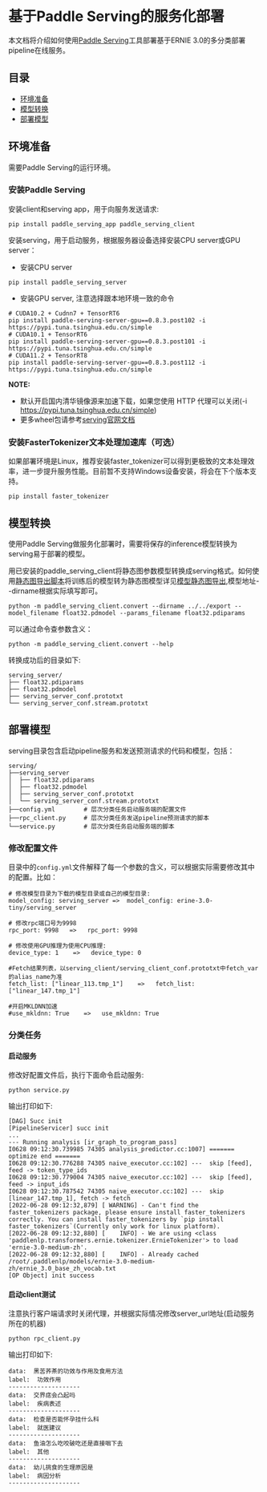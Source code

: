 # 基于Paddle Serving的服务化部署

本文档将介绍如何使用[Paddle Serving](https://github.com/PaddlePaddle/Serving/blob/develop/README_CN.md)工具部署基于ERNIE 3.0的多分类部署pipeline在线服务。

## 目录
- [环境准备](#环境准备)
- [模型转换](#模型转换)
- [部署模型](#部署模型)

## 环境准备
需要Paddle Serving的运行环境。

### 安装Paddle Serving
安装client和serving app，用于向服务发送请求:
```shell
pip install paddle_serving_app paddle_serving_client
```
安装serving，用于启动服务，根据服务器设备选择安装CPU server或GPU server：

- 安装CPU server
```shell
pip install paddle_serving_server
```
- 安装GPU server, 注意选择跟本地环境一致的命令
```shell
# CUDA10.2 + Cudnn7 + TensorRT6
pip install paddle-serving-server-gpu==0.8.3.post102 -i https://pypi.tuna.tsinghua.edu.cn/simple
# CUDA10.1 + TensorRT6
pip install paddle-serving-server-gpu==0.8.3.post101 -i https://pypi.tuna.tsinghua.edu.cn/simple
# CUDA11.2 + TensorRT8
pip install paddle-serving-server-gpu==0.8.3.post112 -i https://pypi.tuna.tsinghua.edu.cn/simple
```

**NOTE:**
- 默认开启国内清华镜像源来加速下载，如果您使用 HTTP 代理可以关闭(-i https://pypi.tuna.tsinghua.edu.cn/simple)
- 更多wheel包请参考[serving官网文档](https://github.com/PaddlePaddle/Serving/blob/develop/doc/Latest_Packages_CN.md)


### 安装FasterTokenizer文本处理加速库（可选）
如果部署环境是Linux，推荐安装faster_tokenizer可以得到更极致的文本处理效率，进一步提升服务性能。目前暂不支持Windows设备安装，将会在下个版本支持。
```shell
pip install faster_tokenizer
```


## 模型转换

使用Paddle Serving做服务化部署时，需要将保存的inference模型转换为serving易于部署的模型。

用已安装的paddle_serving_client将静态图参数模型转换成serving格式。如何使用[静态图导出脚本](../../export_model.py)将训练后的模型转为静态图模型详见[模型静态图导出](../../README.md),模型地址--dirname根据实际填写即可。

```shell
python -m paddle_serving_client.convert --dirname ../../export --model_filename float32.pdmodel --params_filename float32.pdiparams
```
可以通过命令查参数含义：
```shell
python -m paddle_serving_client.convert --help
```
转换成功后的目录如下:
```
serving_server/
├── float32.pdiparams
├── float32.pdmodel
├── serving_server_conf.prototxt
└── serving_server_conf.stream.prototxt
```

## 部署模型

serving目录包含启动pipeline服务和发送预测请求的代码和模型，包括：

```
serving/
├──serving_server
│  ├── float32.pdiparams
│  ├── float32.pdmodel
│  ├── serving_server_conf.prototxt
│  └── serving_server_conf.stream.prototxt
├──config.yml        # 层次分类任务启动服务端的配置文件
├──rpc_client.py     # 层次分类任务发送pipeline预测请求的脚本
└──service.py        # 层次分类任务启动服务端的脚本

```

### 修改配置文件
目录中的`config.yml`文件解释了每一个参数的含义，可以根据实际需要修改其中的配置。比如：
```
# 修改模型目录为下载的模型目录或自己的模型目录:
model_config: serving_server =>  model_config: erine-3.0-tiny/serving_server

# 修改rpc端口号为9998
rpc_port: 9998   =>   rpc_port: 9998

# 修改使用GPU推理为使用CPU推理:
device_type: 1    =>   device_type: 0

#Fetch结果列表，以serving_client/serving_client_conf.prototxt中fetch_var的alias_name为准
fetch_list: ["linear_113.tmp_1"]    =>   fetch_list: ["linear_147.tmp_1"]

#开启MKLDNN加速
#use_mkldnn: True    =>   use_mkldnn: True
```

### 分类任务
#### 启动服务
修改好配置文件后，执行下面命令启动服务:
```shell
python service.py
```
输出打印如下:
```
[DAG] Succ init
[PipelineServicer] succ init
...
--- Running analysis [ir_graph_to_program_pass]
I0628 09:12:30.739985 74305 analysis_predictor.cc:1007] ======= optimize end =======
I0628 09:12:30.776288 74305 naive_executor.cc:102] ---  skip [feed], feed -> token_type_ids
I0628 09:12:30.779004 74305 naive_executor.cc:102] ---  skip [feed], feed -> input_ids
I0628 09:12:30.787542 74305 naive_executor.cc:102] ---  skip [linear_147.tmp_1], fetch -> fetch
[2022-06-28 09:12:32,879] [ WARNING] - Can't find the faster_tokenizers package, please ensure install faster_tokenizers correctly. You can install faster_tokenizers by `pip install faster_tokenizers`(Currently only work for linux platform).
[2022-06-28 09:12:32,880] [    INFO] - We are using <class 'paddlenlp.transformers.ernie.tokenizer.ErnieTokenizer'> to load 'ernie-3.0-medium-zh'.
[2022-06-28 09:12:32,880] [    INFO] - Already cached /root/.paddlenlp/models/ernie-3.0-medium-zh/ernie_3.0_base_zh_vocab.txt
[OP Object] init success

```

#### 启动client测试
注意执行客户端请求时关闭代理，并根据实际情况修改server_url地址(启动服务所在的机器)
```shell
python rpc_client.py
```
输出打印如下:
```
data:  黑苦荞茶的功效与作用及食用方法
label:  功效作用
--------------------
data:  交界痣会凸起吗
label:  疾病表述
--------------------
data:  检查是否能怀孕挂什么科
label:  就医建议
--------------------
data:  鱼油怎么吃咬破吃还是直接咽下去
label:  其他
--------------------
data:  幼儿挑食的生理原因是
label:  病因分析
--------------------

```
